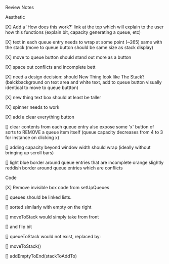 Review Notes

Aesthetic

[X] Add a 'How does this work?' link at the top which will explain to the user how this functions (explain bit, capacity generating a queue, etc)

[X] text in each queue entry needs to wrap at some point (~265)
same with the stack (move to queue button should be same size as stack display)

[X] move to queue button should stand out more as a button

[X] space out conflicts and incomplete bett

[X] need a design decision: should New Thing look like The Stack?
(balckbackground on text area and white text, add to queue button visually identical
to move to queue buttton)

[X] new thing text box should at least be taller

[X] spinner needs to work

[X] add a clear everything button

[] clear contents from each queue entry
also expose some 'x' button of sorts to REMOVE a queue item itself
(queue capacity decreases from 4 to 3 for instance on clicking x)

[] adding capacity beyond window width should wrap 
(ideally without bringing up scroll bars)

[] light blue border around queue entries that are incomplete
orange slightly reddish border around queue entries which are conflicts

Code

[X] Remove invisible box code from setUpQueues

[] queues should be linked lists.

[] sorted similarly with empty on the right

[] moveToStack would simply take from front

[] and flip bit

[] queueToStack would not exist, replaced by:

[] moveToStack()

[] addEmptyToEnd(stackToAddTo)


 